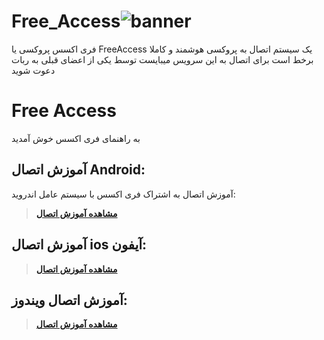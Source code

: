 # Free_Access![banner](https://github.com/DoTick0/Free_Access/assets/151197265/b1ab9bd2-f556-43eb-962e-cc83beadb435)

فری اکسس پروکسی یا FreeAccess یک سیستم اتصال به پروکسی هوشمند و کاملا برخط است
برای اتصال به این سرویس میبایست توسط یکی از اعضای قبلی به ربات دعوت شوید

# Free Access
به راهنمای فری اکسس خوش آمدید


## آموزش اتصال Android:
آموزش اتصال به اشتراک فری اکسس با سیستم عامل اندروید:

> [**مشاهده آموزش اتصال**](https://github.com/DoTick0/Free_Access/Android/main.md)

## آموزش اتصال ios آیفون:

> [**مشاهده آموزش اتصال**](https://github.com/DoTick0/Free_Access/ios/main.md)

## آموزش اتصال ویندوز:

> [**مشاهده آموزش اتصال**](https://github.com/DoTick0/Free_Access/windows/main.md)


